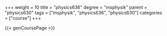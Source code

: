 +++
weight = 10
title = "physics636"
degree = "msphysik"
parent = "physics630"
tags = ["msphysik", "physics636", "physics630"]
categories = ["course"]
+++

{{< genCoursePage >}}
